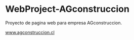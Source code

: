 WebProject-AGconstruccion
=========================

Proyecto de pagina web para empresa AGconstruccion.

www.agconstruccion.cl
